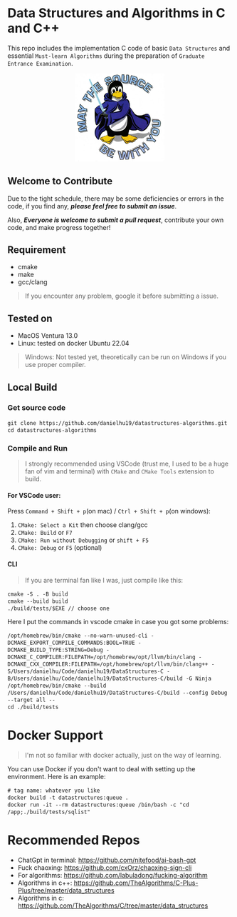 # Data Structures and Algorithms in C and C++

This repo includes the implementation C code of basic `Data Structures` and essential `Must-learn Algorithms` during the preparation of `Graduate Entrance Examination`.

<p align="center">
<img src="https://raw.githubusercontent.com/danielhu19/mypicgocloud/master/img/202304172032097.jpeg" width="40%" height="40%">
</p>

## Welcome to Contribute

Due to the tight schedule, there may be some deficiencies or errors in the code, if you find any, **_please feel free to submit an issue_**.

Also, **_Everyone is welcome to submit a pull request_**, contribute your own code, and make progress together!

## Requirement

- cmake
- make
- gcc/clang

> If you encounter any problem, google it before submitting a issue.

## Tested on

- MacOS Ventura 13.0
- Linux: tested on docker Ubuntu 22.04

> Windows: Not tested yet, theoretically can be run on Windows if you use proper compiler.

## Local Build

### Get source code

```shell
git clone https://github.com/danielhu19/datastructures-algorithms.git
cd datastructures-algorithms
```

### Compile and Run

> I strongly recommended using VSCode (trust me, I used to be a huge fan of vim and terminal) with `CMake` and `CMake Tools` extension to build.

#### For VSCode user:

Press `Command + Shift + p`(on mac) / `Ctrl + Shift + p`(on windows):

1. `CMake: Select a Kit` then choose clang/gcc
2. `CMake: Build` or `F7`
3. `CMake: Run without Debugging` or `shift + F5`
4. `CMake: Debug` or `F5` (optional)

#### CLI

> If you are terminal fan like I was, just compile like this:

```shell
cmake -S . -B build
cmake --build build
./build/tests/$EXE // choose one
```

Here I put the commands in vscode cmake in case you got some problems:

```shell
/opt/homebrew/bin/cmake --no-warn-unused-cli -DCMAKE_EXPORT_COMPILE_COMMANDS:BOOL=TRUE -DCMAKE_BUILD_TYPE:STRING=Debug -DCMAKE_C_COMPILER:FILEPATH=/opt/homebrew/opt/llvm/bin/clang -DCMAKE_CXX_COMPILER:FILEPATH=/opt/homebrew/opt/llvm/bin/clang++ -S/Users/danielhu/Code/danielhu19/DataStructures-C -B/Users/danielhu/Code/danielhu19/DataStructures-C/build -G Ninja
/opt/homebrew/bin/cmake --build /Users/danielhu/Code/danielhu19/DataStructures-C/build --config Debug --target all --
cd ./build/tests
```

# Docker Support

> I'm not so familiar with docker actually, just on the way of learning.

You can use Docker if you don't want to deal with setting up the environment.
Here is an example:

```shell
# tag name: whatever you like
docker build -t datastructures:queue .
docker run -it --rm datastructures:queue /bin/bash -c "cd /app;./build/tests/sqlist"
```

# Recommended Repos

- ChatGpt in terminal: https://github.com/nitefood/ai-bash-gpt
- Fuck chaoxing: https://github.com/cxOrz/chaoxing-sign-cli
- For algorithms: https://github.com/labuladong/fucking-algorithm
- Algorithms in c++: https://github.com/TheAlgorithms/C-Plus-Plus/tree/master/data_structures
- Algorithms in c: https://github.com/TheAlgorithms/C/tree/master/data_structures
